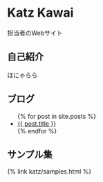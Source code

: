 # Katz Kawai

担当者のWebサイト

## 自己紹介

ほにゃらら

## ブログ

<ul>
  {% for post in site.posts %}
    <li>
      <a href="/katz{{ post.url }}">{{ post.title }}</a>
    </li>
  {% endfor %}
</ul>

## サンプル集

{% link katz/samples.html %}
